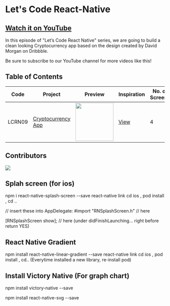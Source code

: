 # Let's Code React-Native

## [Watch it on YouTube](http://bit.ly/ByProgrammersYT)

In this episode of "Let’s Code React Native" series, we are going to build a clean looking Cryptocurrency app based on the design created by David Morgan on Dribbble.

Be sure to subscribe to our YouTube channel for more videos like this!

## Table of Contents

| Code | Project | Preview | Inspiration | No. of Screens |
| ------ | ------ | ------ | ------ | ------ |
| LCRN09 | [Cryptocurrency App](https://youtu.be/xBmx2eaozck) | <img src="https://cdn.dribbble.com/users/3712718/screenshots/14896748/media/46be264ccd9a8a2c05691e657be48167.png?compress=1&resize=1200x900" width="120" /> | [View](https://dribbble.com/shots/14896748-Cryptocoin-App-concept) | 4 |

## Contributors

<a href="https://github.com/byprogrammers/lets-code-react-native/graphs/contributors">
  <img src="https://contributors-img.web.app/image?repo=byprogrammers/lets-code-react-native" />
</a>

## Splah screen (for ios)
npm i react-native-splash-screen --save
react-native link
cd ios , pod install , cd ..

// insert these into AppDelegate:
#import "RNSplashScreen.h"  // here

[RNSplashScreen show];  // here (under didFinishLaunching... right before return YES)


## React Native Gradient
npm install react-native-linear-gradient --save
react-native link
cd ios , pod install , cd.. (Everytime installed a new library, re-install pod)


## Install Victory Native (For graph chart)

npm install victory-native --save

npm install react-native-svg --save

